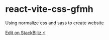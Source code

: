 # react-vite-css-gfmh

Using normalize css and sass to create website

[Edit on StackBlitz ⚡️](https://stackblitz.com/edit/vitejs-vite-qcm5jb)
